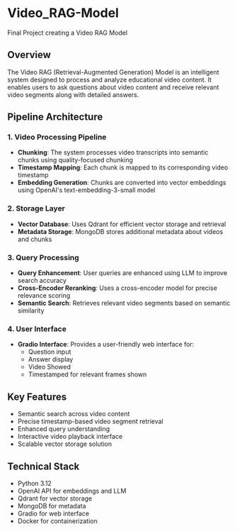 # Video_RAG-Model
Final Project creating a Video RAG Model 

## Overview
The Video RAG (Retrieval-Augmented Generation) Model is an intelligent system designed to process and analyze educational video content. It enables users to ask questions about video content and receive relevant video segments along with detailed answers.

## Pipeline Architecture

### 1. Video Processing Pipeline
- **Chunking**: The system processes video transcripts into semantic chunks using quality-focused chunking
- **Timestamp Mapping**: Each chunk is mapped to its corresponding video timestamp
- **Embedding Generation**: Chunks are converted into vector embeddings using OpenAI's text-embedding-3-small model

### 2. Storage Layer
- **Vector Database**: Uses Qdrant for efficient vector storage and retrieval
- **Metadata Storage**: MongoDB stores additional metadata about videos and chunks

### 3. Query Processing
- **Query Enhancement**: User queries are enhanced using LLM to improve search accuracy
- **Cross-Encoder Reranking**: Uses a cross-encoder model for precise relevance scoring
- **Semantic Search**: Retrieves relevant video segments based on semantic similarity

### 4. User Interface
- **Gradio Interface**: Provides a user-friendly web interface for:
  - Question input
  - Answer display
  - Video Showed
  - Timestamped for relevant frames shown

## Key Features
- Semantic search across video content
- Precise timestamp-based video segment retrieval
- Enhanced query understanding
- Interactive video playback interface
- Scalable vector storage solution

## Technical Stack
- Python 3.12
- OpenAI API for embeddings and LLM
- Qdrant for vector storage
- MongoDB for metadata
- Gradio for web interface
- Docker for containerization
